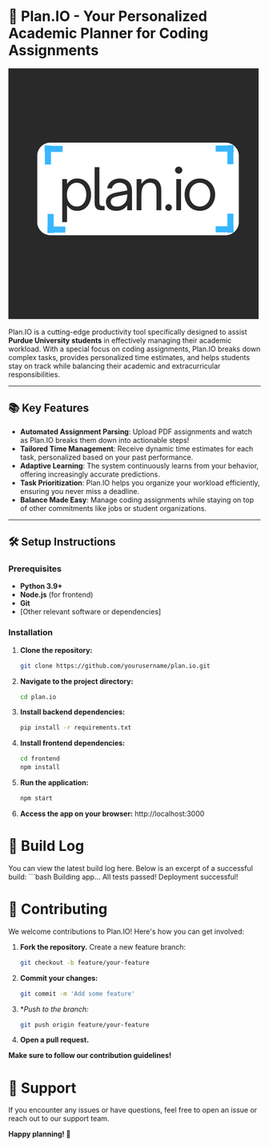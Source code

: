 # 🚀 Plan.IO - Your Personalized Academic Planner for Coding Assignments

![Plan.IO Banner](assets/logo_banner2.png)

Plan.IO is a cutting-edge productivity tool specifically designed to assist **Purdue University students** in effectively managing their academic workload. With a special focus on coding assignments, Plan.IO breaks down complex tasks, provides personalized time estimates, and helps students stay on track while balancing their academic and extracurricular responsibilities.

---

## 📚 Key Features

- **Automated Assignment Parsing**: Upload PDF assignments and watch as Plan.IO breaks them down into actionable steps!
- **Tailored Time Management**: Receive dynamic time estimates for each task, personalized based on your past performance.
- **Adaptive Learning**: The system continuously learns from your behavior, offering increasingly accurate predictions.
- **Task Prioritization**: Plan.IO helps you organize your workload efficiently, ensuring you never miss a deadline.
- **Balance Made Easy**: Manage coding assignments while staying on top of other commitments like jobs or student organizations.

---

## 🛠️ Setup Instructions

### Prerequisites
- **Python 3.9+**
- **Node.js** (for frontend)
- **Git**
- [Other relevant software or dependencies]

### Installation

1. **Clone the repository:**
   ```bash
   git clone https://github.com/yourusername/plan.io.git

2. **Navigate to the project directory:**
   ```bash
   cd plan.io

3. **Install backend dependencies:**
   ```bash
   pip install -r requirements.txt

4. **Install frontend dependencies:**
   ```bash
   cd frontend
   npm install

5. **Run the application:**
    ```bash
    npm start

6. **Access the app on your browser:** http://localhost:3000

# 📝 Build Log
You can view the latest build log here. Below is an excerpt of a successful build:
    ```bash
    Building app...
    All tests passed!
    Deployment successful!

# 🌟 Contributing
We welcome contributions to Plan.IO! Here's how you can get involved:

1. **Fork the repository.**
    Create a new feature branch:
    ```bash
    git checkout -b feature/your-feature
2. **Commit your changes:**
    ```bash
    git commit -m 'Add some feature'
3. **Push to the branch:*
    ```bash
    git push origin feature/your-feature
4. **Open a pull request.**

**Make sure to follow our contribution guidelines!**

# 🚨 Support
If you encounter any issues or have questions, feel free to open an issue or reach out to our support team.

**Happy planning! 🎉**
